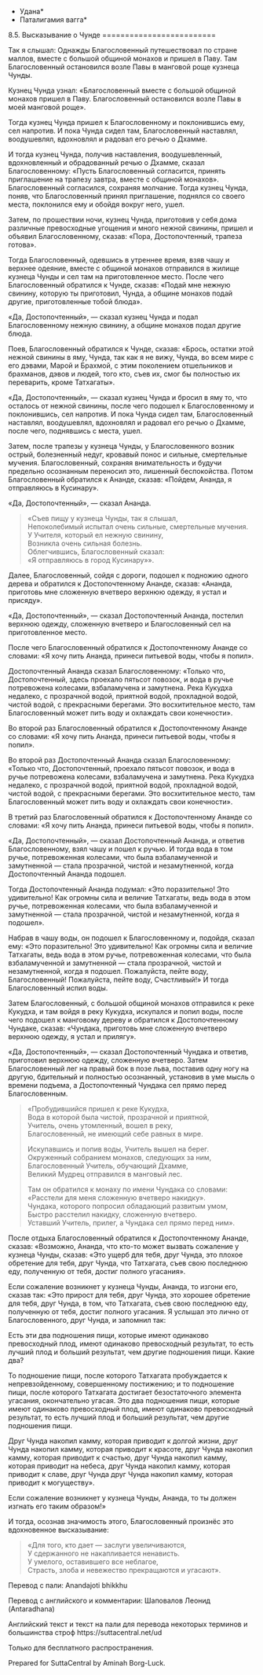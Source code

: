 * Удана*
* Паталигамия вагга*

8\.5\. Высказывание о Чунде
\=\=\=\=\=\=\=\=\=\=\=\=\=\=\=\=\=\=\=\=\=\=\=\=\=

Так я слышал: Однажды Благословенный путешествовал по стране маллов, вместе с большой общиной монахов и пришел в Паву\. Там Благословенный остановился возле Павы в манговой роще кузнеца Чунды\.

Кузнец Чунда узнал: «Благословенный вместе с большой общиной монахов пришел в Паву\. Благословенный остановился возле Павы в моей манговой роще»\.

Тогда кузнец Чунда пришел к Благословенному и поклонившись ему, сел напротив\. И пока Чунда сидел там, Благословенный наставлял, воодушевлял, вдохновлял и радовал его речью о Дхамме\.

И тогда кузнец Чунда, получив наставления, воодушевленный, вдохновленный и обрадованный речью о Дхамме, сказал Благословенному: «Пусть Благословенный согласится, принять приглашение на трапезу завтра, вместе с общиной монахов»\. Благословенный согласился, сохраняя молчание\. Тогда кузнец Чунда, поняв, что Благословенный принял приглашение, поднялся со своего места, поклонился ему и обойдя вокруг него, ушел\.

Затем, по прошествии ночи, кузнец Чунда, приготовив у себя дома различные превосходные угощения и много нежной свинины, пришел и объявил Благословенному, сказав: «Пора, Достопочтенный, трапеза готова»\.

Тогда Благословенный, одевшись в утреннее время, взяв чашу и верхнее одеяние, вместе с общиной монахов отправился в жилище кузнеца Чунды и сел там на приготовленное место\. После чего Благословенный обратился к Чунде, сказав: «Подай мне нежную свинину, которую ты приготовил, Чунда, а общине монахов подай другие, приготовленные тобой блюда»\.

«Да, Достопочтенный», — сказал кузнец Чунда и подал Благословенному нежную свинину, а общине монахов подал другие блюда\.

Поев, Благословенный обратился к Чунде, сказав: «Брось, остатки этой нежной свинины в яму, Чунда, так как я не вижу, Чунда, во всем мире с его дэвами, Марой и Брахмой, с этим поколением отшельников и брахманов, дэвов и людей, того кто, съев их, смог бы полностью их переварить, кроме Татхагаты»\.

«Да, Достопочтенный», — сказал кузнец Чунда и бросил в яму то, что осталось от нежной свинины, после чего подошел к Благословенному и поклонившись, сел напротив\. И пока Чунда сидел там, Благословенный наставлял, воодушевлял, вдохновлял и радовал его речью о Дхамме, после чего, поднявшись с места, ушел\.

Затем, после трапезы у кузнеца Чунды, у Благословенного возник острый, болезненный недуг, кровавый понос и сильные, смертельные мучения\. Благословенный, сохраняя внимательность и будучи предельно осознанным переносил это, лишенный беспокойства\. Потом Благословенный обратился к Ананде, сказав: «Пойдем, Ананда, я отправляюсь в Кусинару»\.

«Да, Достопочтенный», — сказал Ананда\.

> «Съев пищу у кузнеца Чунды, так я слышал,  
> Непоколебимый испытал очень сильные, смертельные мучения\.  
> У Учителя, который ел нежную свинину,  
> Возникла очень сильная болезнь\.  
> Облегчившись, Благословенный сказал:  
> «Я отправляюсь в город Кусинару»»\.

Далее, Благословенный, сойдя с дороги, подошел к подножию одного дерева и обратился к Достопочтенному Ананде, сказав: «Ананда, приготовь мне сложенную вчетверо верхнюю одежду, я устал и присяду»\.

«Да, Достопочтенный», — сказал Достопочтенный Ананда, постелил верхнюю одежду, сложенную вчетверо и Благословенный сел на приготовленное место\.

После чего Благословенный обратился к Достопочтенному Ананде со словами: «Я хочу пить Ананда, принеси питьевой воды, чтобы я попил»\.

Достопочтенный Ананда сказал Благословенному: «Только что, Достопочтенный, здесь проехало пятьсот повозок, и вода в ручье потревожена колесами, взбаламучена и замутнена\. Река Кукудха недалеко, с прозрачной водой, приятной водой, прохладной водой, чистой водой, с прекрасными берегами\. Это восхитительное место, там Благословенный может пить воду и охлаждать свои конечности»\.

Во второй раз Благословенный обратился к Достопочтенному Ананде со словами: «Я хочу пить Ананда, принеси питьевой воды, чтобы я попил»\.

Во второй раз Достопочтенный Ананда сказал Благословенному: «Только что, Достопочтенный, проехало пятьсот повозок, и вода в ручье потревожена колесами, взбаламучена и замутнена\. Река Кукудха недалеко, с прозрачной водой, приятной водой, прохладной водой, чистой водой, с прекрасными берегами\. Это восхитительное место, там Благословенный может пить воду и охлаждать свои конечности»\.

В третий раз Благословенный обратился к Достопочтенному Ананде со словами: «Я хочу пить Ананда, принеси питьевой воды, чтобы я попил»\.

«Да, Достопочтенный», — сказал Достопочтенный Ананда, и ответив Благословенному, взял чашу и пошел к ручью\. И тогда вода в том ручье, потревоженная колесами, что была взбаламученной и замутненной — стала прозрачной, чистой и незамутненной, когда Достопочтенный Ананда подошел\.

Тогда Достопочтенный Ананда подумал: «Это поразительно\! Это удивительно\! Как огромны сила и величие Татхагаты, ведь вода в этом ручье, потревоженная колесами, что была взбаламученной и замутненной — стала прозрачной, чистой и незамутненной, когда я подошел»\.

Набрав в чашу воды, он подошел к Благословенному и, подойдя, сказал ему: «Это поразительно\! Это удивительно\! Как огромны сила и величие Татхагаты, ведь вода в этом ручье, потревоженная колесами, что была взбаламученной и замутненной — стала прозрачной, чистой и незамутненной, когда я подошел\. Пожалуйста, пейте воду, Благословенный\! Пожалуйста, пейте воду, Счастливый\!» И тогда Благословенный испил воды\.

Затем Благословенный, с большой общиной монахов отправился к реке Кукудха, и там войдя в реку Кукудха, искупался и попил воды, после чего подошел к манговому дереву и обратился к Достопочтенному Чундаке, сказав: «Чундака, приготовь мне сложенную вчетверо верхнюю одежду, я устал и прилягу»\.

«Да, Достопочтенный», — сказал Достопочтенный Чундака и ответив, приготовил верхнюю одежду, сложенную вчетверо\. Затем Благословенный лег на правый бок в позе льва, поставив одну ногу на другую, бдительный и полностью осознанный, установив в уме мысль о времени подъема, а Достопочтенный Чундака сел прямо перед Благословенным\.

> «Пробудившийся пришел к реке Кукудха,  
> Вода в которой была чистой, прозрачной и приятной,  
> Учитель, очень утомленный, вошел в реку,  
> Благословенный, не имеющий себе равных в мире\.
>
> Искупавшись и попив воды, Учитель вышел на берег\.  
> Окруженный собранием монахов, следующих за ним,  
> Благословенный Учитель, обучающий Дхамме,  
> Великий Мудрец отправился в манговый лес\.
>
> Там он обратился к монаху по имени Чундака со словами:  
> «Расстели для меня сложенную вчетверо накидку»\.  
> Чундака, которого попросил обладающий развитым умом,  
> Быстро расстелил накидку, сложенную вчетверо\.  
> Уставший Учитель, прилег, а Чундака сел прямо перед ним»\.

После отдыха Благословенный обратился к Достопочтенному Ананде, сказав: «Возможно, Ананда, что кто\-то может вызвать сожаление у кузнеца Чунды, сказав: «Это ущерб для тебя, друг Чунда, это плохое обретение для тебя, друг Чунда, что Татхагата, съев свою последнюю еду, полученную от тебя, достиг полного угасания»\.

Если сожаление возникнет у кузнеца Чунды, Ананда, то изгони его, сказав так: «Это прирост для тебя, друг Чунда, это хорошее обретение для тебя, друг Чунда, в том, что Татхагата, съев свою последнюю еду, полученную от тебя, достиг полного угасания\. Я услышал это лично от Благословенного, друг Чунда, и запомнил так:

Есть эти два подношения пищи, которые имеют одинаково превосходный плод, имеют одинаково превосходный результат, то есть лучший плод и больший результат, чем другие подношения пищи\. Какие два?

То подношение пищи, после которого Татхагата пробуждается к непревзойденному, совершенному постижению; и то подношение пищи, после которого Татхагата достигает безостаточного элемента угасания, окончательно угасая\. Это два подношения пищи, которые имеют одинаково превосходный плод, имеют одинаково превосходный результат, то есть лучший плод и больший результат, чем другие подношения пищи\.

Друг Чунда накопил камму, которая приводит к долгой жизни, друг Чунда накопил камму, которая приводит к красоте, друг Чунда накопил камму, которая приводит к счастью, друг Чунда накопил камму, которая приводит на небеса, друг Чунда накопил камму, которая приводит к славе, друг Чунда друг Чунда накопил камму, которая приводит к могуществу»\.

Если сожаление возникнет у кузнеца Чунды, Ананда, то ты должен изгнать его таким образом\!»

И тогда, осознав значимость этого, Благословенный произнёс это вдохновенное высказывание:

> «Для того, кто дает — заслуги увеличиваются,  
> У сдержанного не накапливается ненависть\.  
> У умелого, оставившего все неблагое,  
> Страсть, злоба и невежество прекращаются и угасают»\.

Перевод с пали: Anandajoti bhikkhu

Перевод с английского и комментарии: Шаповалов Леонид \(Antaradhana\)

Английский текст и текст на пали для перевода некоторых терминов и большинства строф https://suttacentral\.net/ud

  

Только для бесплатного распространения\.

  

Prepared for SuttaCentral by Aminah Borg\-Luck\.